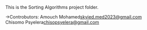 This is the Sorting Algorithms project folder.

->Controbutors:
Amouch Mohamed<skyied.med2023@gmail.com><br>
Chisomo Psyelera<chisopsyelera@gmail.com>

